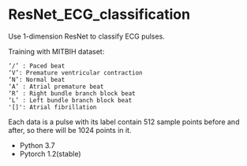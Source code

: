 # ResNet_ECG_classification
Use 1-dimension ResNet to classify ECG pulses.


Training with MITBIH dataset:

    ‘/’ : Paced beat
    ‘V’: Premature ventricular contraction
    ‘N’: Normal beat
    ‘A’ : Atrial premature beat
    ‘R’ : Right bundle branch block beat
    ‘L’ : Left bundle branch block beat
    '[]': Atrial fibrillation

Each data is a pulse with its label contain 512 sample points before and after, so there will be 1024 points in it.

- Python 3.7
- Pytorch 1.2(stable)

